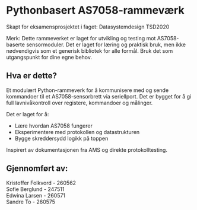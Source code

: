 # Pythonbasert AS7058-rammeværk

Skapt for eksamensprosjektet i faget: Datasystemdesign TSD2020

Merk: Dette rammeverket er laget for utvikling og testing mot AS7058-baserte sensormoduler. Det er laget for læring og praktisk bruk, men ikke nødvendigvis som et generisk bibliotek for alle formål. Bruk det som utgangspunkt for dine egne behov.

## Hva er dette?

Et modulært Python-rammeverk for å kommunisere med og sende kommandoer til et AS7058-sensorbrett via seriellport. Det er bygget for å gi full lavnivåkontroll over registere, kommandoer og målinger.

Det er laget for å:
- Lære hvordan AS7058 fungerer
- Eksperimentere med protokollen og datastrukturen
- Bygge skreddersydd logikk på toppen

Inspirert av dokumentasjonen fra AMS og direkte protokolltesting.

## Gjennomført av:
Kristoffer Folkvord - 260562 <br/>
Sofie Berglund - 247511 <br/>
Edwina Larsen - 260571 <br/>
Sandre To - 260575

